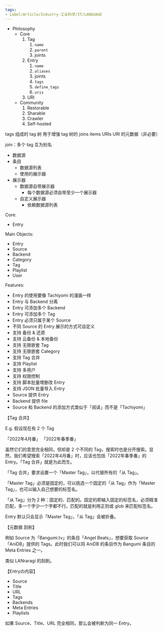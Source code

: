 ```yaml
---
tags:
- Label/Article/Industry-工业科学/IT/LANGUAGE
---
```



- Philosophy
    - Core
        1. Tag
            1. `name`
            2. `parent`
            3. joints
        2. Entry
            1. `name`
            2. `aliases`
            3. joints
            4. `tags`
            5. `define_tags`
            6. `uris`
        3. URI
    - Community
        1. Restorable
        2. Sharable
        4. Crawler
        3. Self-hosted

tags 组成的 tag 树
用于增强 tag 树的 joins
items
URIs
URI 的元数据（非必要）

join：多个 tag 互为别名


- 数据源
- 条目
    - 数据源列表
    - 使用的展示器
- 展示器
    - 数据源自带展示器
        - 每个数据源必须自带至少一个展示器
    - 自定义展示器
        - 依赖数据源列表



Core:

- Entry

Main Objects:

- Entry
- Source
- Backend
- Category
- Tag
- Playlist
- User

Features:

- Entry 的使用要像 Tachiyomi 的漫画一样
- Entry 与 Backend 分离
- Entry 可添加多个 Backend
- Entry 可添加多个 Tag
- Entry 必须只属于某个 Source
- 不同 Source 的 Entry 展示的方式可自定义
- 支持 备份 & 还原
- 支持 云备份 & 本地备份
- 支持 无限嵌套 Tag
- 支持 无限嵌套 Category
- 支持 Tag 合并
- 支持 Playlist
- 支持 多用户
- 支持 权限控制
- 支持 脚本批量增删改 Entry
- 支持 JSON 批量导入 Entry
- Source 提供 Entry
- Backend 提供 file
- Source 和 Backend 的添加方式类似于「阅读」而不是「Tachiyomi」



【Tag 合并】

E.g. 假设现在有 2 个 Tag

「2022年4月番」
「2022年春季番」

虽然它们的意思完全相同，但却是 2 个不同的 Tag，搜索时也是分开搜索。显然，我们希望搜索「2022年4月番」时，应该也包括「2022年春季番」的 Entry。「Tag 合并」就是为此而生。

「Tag 合并」要求设置一个「Master Tag」，以代替所有的「从 Tag」。

「Master Tag」必须是固定的，可以挑选一个固定的「从 Tag」作为「Master Tag」，也可以输入自己想要的标签名。

「从 Tag」分为 2 种：固定的、匹配的。固定的即输入固定的标签名，必须精准匹配，多一个字少一个字都不行。匹配的就是利用正则或 glob 来匹配标签名。

Entry 默认只会显示「Master Tag」，「从 Tag」会被折叠。




【元数据 刮削】

例如 Source 为「Bangumi.tv」的条目「Angel Beats」，想要获取 Source「AniDB」提供的 Tags。此时我们可以将 AniDB 的条目作为 Bangumi 条目的 Meta Entries 之一。

类似 LANraragi 的刮削。




【Entryの内容】

- Source
- Title
- URL
- Tags
- Backends
- Meta Entries
- Playlists

如果 Source、Title、URL 完全相同，那么会被判断为同一 Entry。